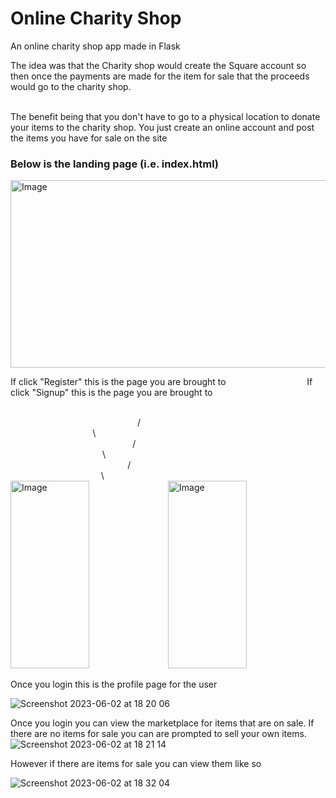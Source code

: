 # Online Charity Shop
An online charity shop app made in Flask

The idea was that the Charity shop would create the Square account so then once the payments are made for the item for sale that the proceeds would go to the charity shop.
</br>
</br>

The benefit being that you don't have to go to a physical location to donate your items to the charity shop. You just create an online account and post the items you have for sale on the site
</br>

### Below is the landing page (i.e. index.html)

<img src="https://github-production-user-asset-6210df.s3.amazonaws.com/23244853/242938039-1133fd74-3665-459c-8a57-32cfda90abda.png" alt="Image" width="600" height="300">

</br>

If click "Register" this is the page you are brought to   &emsp; &emsp; &emsp; &emsp; &emsp; &emsp; &emsp;      If click "Signup" this is the page you are brought to

</br>
&emsp; &emsp; &emsp; &emsp; &emsp; &emsp; &emsp; &emsp; &emsp; &emsp; &nbsp; &nbsp; &nbsp; / &emsp; &emsp; &emsp; &emsp; &emsp; &emsp; &emsp; &emsp; &emsp; &emsp; &emsp; &emsp; &emsp; &emsp; &emsp; &emsp; &emsp; &emsp; &emsp; &emsp; &emsp; &emsp; &nbsp; &nbsp; &nbsp; \ </br>
&emsp; &emsp; &emsp; &emsp; &emsp; &emsp; &emsp; &emsp; &emsp; &emsp;  &nbsp; &nbsp; / &emsp; &emsp; &emsp; &emsp; &emsp; &emsp; &emsp; &emsp; &emsp; &emsp; &emsp; &emsp; &emsp; &emsp; &emsp; &emsp; &emsp; &emsp; &emsp; &emsp; &emsp; &emsp; &nbsp; &nbsp; &nbsp; &nbsp; &nbsp; \ </br>
&emsp; &emsp; &emsp; &emsp; &emsp; &emsp; &emsp; &emsp; &emsp; &emsp; &nbsp; / &emsp; &emsp; &emsp; &emsp; &emsp; &emsp; &emsp; &emsp; &emsp; &emsp; &emsp; &emsp; &emsp; &emsp; &emsp; &emsp; &emsp; &emsp; &emsp; &emsp; &emsp; &emsp; &nbsp; &nbsp; &nbsp; &nbsp; &nbsp; &nbsp; &nbsp; \ </br>
                  
<div style="display:flex;">
<img src="https://github-production-user-asset-6210df.s3.amazonaws.com/23244853/242947324-b5594d6d-e9be-40cb-9fb2-fa387d8bf7af.png" alt="Image" width="50%" height="300"> <img src="https://github-production-user-asset-6210df.s3.amazonaws.com/23244853/242947324-b5594d6d-e9be-40cb-9fb2-fa387d8bf7af.png" alt="Image" width="50%" height="300">
</div>
</br>
Once you login this is the profile page for the user
</br>

![Screenshot 2023-06-02 at 18 20 06](https://github.com/hessio/OnlineMarketplace/assets/23244853/57734840-ab2b-455c-9d7c-0c6787302a2f)

Once you login you can view the marketplace for items that are on sale. If there are no items for sale you can are prompted to sell your own items.
![Screenshot 2023-06-02 at 18 21 14](https://github.com/hessio/OnlineMarketplace/assets/23244853/0925f949-860b-4e21-a6a0-22c66fd394a4)

However if there are items for sale you can view them like so

![Screenshot 2023-06-02 at 18 32 04](https://github.com/hessio/OnlineMarketplace/assets/23244853/1c53c9f0-e7c1-4bd2-88e9-a6294ec01553)
